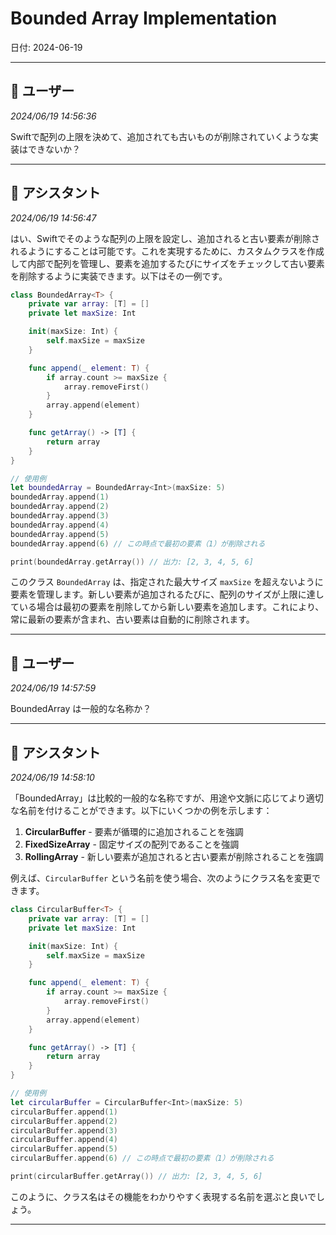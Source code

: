 # Bounded Array Implementation

日付: 2024-06-19

---

## 👤 ユーザー
*2024/06/19 14:56:36*

Swiftで配列の上限を決めて、追加されても古いものが削除されていくような実装はできないか？

---

## 🤖 アシスタント
*2024/06/19 14:56:47*

はい、Swiftでそのような配列の上限を設定し、追加されると古い要素が削除されるようにすることは可能です。これを実現するために、カスタムクラスを作成して内部で配列を管理し、要素を追加するたびにサイズをチェックして古い要素を削除するように実装できます。以下はその一例です。

```swift
class BoundedArray<T> {
    private var array: [T] = []
    private let maxSize: Int

    init(maxSize: Int) {
        self.maxSize = maxSize
    }

    func append(_ element: T) {
        if array.count >= maxSize {
            array.removeFirst()
        }
        array.append(element)
    }

    func getArray() -> [T] {
        return array
    }
}

// 使用例
let boundedArray = BoundedArray<Int>(maxSize: 5)
boundedArray.append(1)
boundedArray.append(2)
boundedArray.append(3)
boundedArray.append(4)
boundedArray.append(5)
boundedArray.append(6) // この時点で最初の要素（1）が削除される

print(boundedArray.getArray()) // 出力: [2, 3, 4, 5, 6]
```

このクラス `BoundedArray` は、指定された最大サイズ `maxSize` を超えないように要素を管理します。新しい要素が追加されるたびに、配列のサイズが上限に達している場合は最初の要素を削除してから新しい要素を追加します。これにより、常に最新の要素が含まれ、古い要素は自動的に削除されます。

---

## 👤 ユーザー
*2024/06/19 14:57:59*

BoundedArray は一般的な名称か？

---

## 🤖 アシスタント
*2024/06/19 14:58:10*

「BoundedArray」は比較的一般的な名称ですが、用途や文脈に応じてより適切な名前を付けることができます。以下にいくつかの例を示します：

1. **CircularBuffer** - 要素が循環的に追加されることを強調
2. **FixedSizeArray** - 固定サイズの配列であることを強調
3. **RollingArray** - 新しい要素が追加されると古い要素が削除されることを強調

例えば、`CircularBuffer` という名前を使う場合、次のようにクラス名を変更できます。

```swift
class CircularBuffer<T> {
    private var array: [T] = []
    private let maxSize: Int

    init(maxSize: Int) {
        self.maxSize = maxSize
    }

    func append(_ element: T) {
        if array.count >= maxSize {
            array.removeFirst()
        }
        array.append(element)
    }

    func getArray() -> [T] {
        return array
    }
}

// 使用例
let circularBuffer = CircularBuffer<Int>(maxSize: 5)
circularBuffer.append(1)
circularBuffer.append(2)
circularBuffer.append(3)
circularBuffer.append(4)
circularBuffer.append(5)
circularBuffer.append(6) // この時点で最初の要素（1）が削除される

print(circularBuffer.getArray()) // 出力: [2, 3, 4, 5, 6]
```

このように、クラス名はその機能をわかりやすく表現する名前を選ぶと良いでしょう。

---
